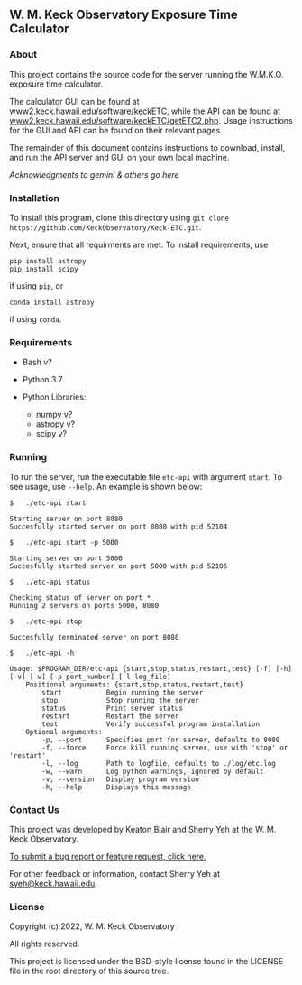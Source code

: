 ## W. M. Keck Observatory Exposure Time Calculator

### About

This project contains the source code for the server running the W.M.K.O. exposure time calculator.

The calculator GUI can be found at [www2.keck.hawaii.edu/software/keckETC](https://www2.keck.hawaii.edu/software/keckETC/), while the API can be found at [www2.keck.hawaii.edu/software/keckETC/getETC2.php](https://www2.keck.hawaii.edu/software/keckETC/getETC2.php). Usage instructions for the GUI and API can be found on their relevant pages.

The remainder of this document contains instructions to download, install, and run the API server and GUI on your own local machine.

*Acknowledgments to gemini & others go here*

### Installation

To install this program, clone this directory using `git clone https://github.com/KeckObservatory/Keck-ETC.git`.

Next, ensure that all requirments are met. To install requirements, use
```
pip install astropy
pip install scipy
```
if using `pip`, or
```
conda install astropy
```
if using `conda`.

### Requirements

- Bash v?
- Python 3.7

- Python Libraries:
    - numpy v?
    - astropy v?
    - scipy v?

### Running 

To run the server, run the executable file `etc-api` with argument `start`. To see usage, use `--help`. An example is shown below:

```
$   ./etc-api start

Starting server on port 8080
Succesfully started server on port 8080 with pid 52104

$   ./etc-api start -p 5000

Starting server on port 5000
Succesfully started server on port 5000 with pid 52106

$   ./etc-api status

Checking status of server on port *
Running 2 servers on ports 5000, 8080

$   ./etc-api stop

Succesfully terminated server on port 8080

$   ./etc-api -h

Usage: $PROGRAM_DIR/etc-api {start,stop,status,restart,test} [-f] [-h] [-v] [-w] [-p port_number] [-l log_file]
    Positional arguments: {start,stop,status,restart,test}
        start           Begin running the server
        stop            Stop running the server
        status          Print server status
        restart         Restart the server
        test            Verify successful program installation
    Optional arguments:
        -p, --port      Specifies port for server, defaults to 8080
        -f, --force     Force kill running server, use with 'stop' or 'restart'
        -l, --log       Path to logfile, defaults to ./log/etc.log
        -w, --warn      Log python warnings, ignored by default
        -v, --version   Display program version
        -h, --help      Displays this message
```

### Contact Us

This project was developed by Keaton Blair and Sherry Yeh at the W. M. Keck Observatory.

[To submit a bug report or feature request, click here.](https://github.com/KeckObservatory/Keck-ETC/issues/new/choose)

For other feedback or information, contact Sherry Yeh at [syeh@keck.hawaii.edu](mailto:syeh@keck.hawaii.edu).

### License

Copyright (c) 2022, W. M. Keck Observatory

All rights reserved.

This project is licensed under the BSD-style license found in the LICENSE file in the root directory of this source tree.